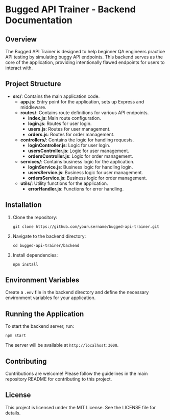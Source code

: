 # Bugged API Trainer - Backend Documentation

## Overview
The Bugged API Trainer is designed to help beginner QA engineers practice API testing by simulating buggy API endpoints. This backend serves as the core of the application, providing intentionally flawed endpoints for users to interact with.

## Project Structure
- **src/**: Contains the main application code.
  - **app.js**: Entry point for the application, sets up Express and middleware.
  - **routes/**: Contains route definitions for various API endpoints.
    - **index.js**: Main route configuration.
    - **login.js**: Routes for user login.
    - **users.js**: Routes for user management.
    - **orders.js**: Routes for order management.
  - **controllers/**: Contains the logic for handling requests.
    - **loginController.js**: Logic for user login.
    - **usersController.js**: Logic for user management.
    - **ordersController.js**: Logic for order management.
  - **services/**: Contains business logic for the application.
    - **loginService.js**: Business logic for handling login.
    - **usersService.js**: Business logic for user management.
    - **ordersService.js**: Business logic for order management.
  - **utils/**: Utility functions for the application.
    - **errorHandler.js**: Functions for error handling.

## Installation
1. Clone the repository:
   ```
   git clone https://github.com/yourusername/bugged-api-trainer.git
   ```
2. Navigate to the backend directory:
   ```
   cd bugged-api-trainer/backend
   ```
3. Install dependencies:
   ```
   npm install
   ```

## Environment Variables
Create a `.env` file in the backend directory and define the necessary environment variables for your application.

## Running the Application
To start the backend server, run:
```
npm start
```
The server will be available at `http://localhost:3000`.

## Contributing
Contributions are welcome! Please follow the guidelines in the main repository README for contributing to this project.

## License
This project is licensed under the MIT License. See the LICENSE file for details.